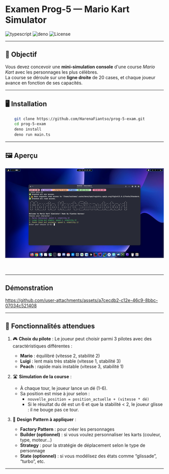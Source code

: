 # Examen Prog-5 — Mario Kart Simulator

![typescript](https://img.shields.io/badge/Typescript-v5.8.3-blue?logo=typescript)
![deno](https://img.shields.io/badge/Deno-v2.3.3-green?logo=deno)
![License](https://img.shields.io/badge/License-MIT-violet)

---

## 🎯 Objectif

Vous devez concevoir une **mini-simulation console** d'une course _Mario Kart_
avec les personnages les plus célèbres.\
La course se déroule sur une **ligne droite** de 20 cases, et chaque joueur
avance en fonction de ses capacités.

---

## 🖥️ Installation

```bash
    git clone https://github.com/HarenaFiantso/prog-5-exam.git
    cd prog-5-exam
    deno install
    deno run main.ts
```

---

## 🖼️ Aperçu

<p style="margin-top: 20px; margin-bottom: 50px;">
  <img src="./public/preview.png" width="1920"  alt="Preview" />
</p>

---

## Démonstration

https://github.com/user-attachments/assets/a7cecdb2-c12e-46c9-8bbc-07034c521408

---

## 👾 Fonctionnalités attendues

1. 🎮 **Choix du pilote** : Le joueur peut choisir parmi 3 pilotes avec des
   caractéristiques différentes :
    - **Mario** : équilibré (vitesse 2, stabilité 2)
    - **Luigi** : lent mais très stable (vitesse 1, stabilité 3)
    - **Peach** : rapide mais instable (vitesse 3, stabilité 1)

2. 🛣️ **Simulation de la course** :
    - À chaque tour, le joueur lance un dé (1-6).
    - Sa position est mise à jour selon :
        - `nouvelle_position = position_actuelle + (vitesse * dé)`
        - Si le résultat du dé est un 6 et que la stabilité < 2, le joueur glisse :
          il ne bouge pas ce tour.

3. 🧠 **Design Pattern à appliquer** :
    - **Factory Pattern** : pour créer les personnages
    - **Builder (optionnel)** : si vous voulez personnaliser les karts (couleur,
      type, moteur…)
    - **Strategy** : pour la stratégie de déplacement selon le type de personnage
    - **State (optionnel)** : si vous modélisez des états comme “glissade”,
      “turbo”, etc.

---

